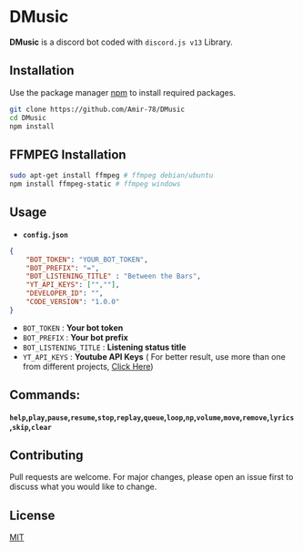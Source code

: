 # DMusic

**DMusic** is a discord bot coded with `discord.js v13` Library.

## Installation

Use the package manager [npm](https://www.npmjs.com/) to install required packages.

```bash
git clone https://github.com/Amir-78/DMusic
cd DMusic
npm install
```

## FFMPEG Installation

```bash
sudo apt-get install ffmpeg # ffmpeg debian/ubuntu
npm install ffmpeg-static # ffmpeg windows
```
## Usage

- **`config.json`**
```json
{
    "BOT_TOKEN": "YOUR_BOT_TOKEN",
    "BOT_PREFIX": "=",
    "BOT_LISTENING_TITLE" : "Between the Bars",
    "YT_API_KEYS": ["",""],
    "DEVELOPER_ID": "",
    "CODE_VERSION": "1.0.0"
}
```
- `BOT_TOKEN` : **Your bot token**
- `BOT_PREFIX` : **Your bot prefix**
- `BOT_LISTENING_TITLE` : **Listening status title**
- `YT_API_KEYS` : **Youtube API Keys** ( For better result, use more than one from different projects, [Click Here](https://developers.google.com/youtube/v3/getting-started))

## Commands:
**`help`,`play`,`pause`,`resume`,`stop`,`replay`,`queue`,`loop`,`np`,`volume`,`move`,`remove`,`lyrics`,`skip`,`clear`**

## Contributing
Pull requests are welcome. For major changes, please open an issue first to discuss what you would like to change.

## License
[MIT](https://github.com/Amir-78/DMusic/blob/add-license-1/LICENSE)
